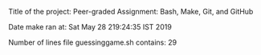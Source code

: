 Title of the project: Peer-graded Assignment: Bash, Make, Git, and GitHub

Date make ran at: Sat May 28 219:24:35 IST 2019

Number of lines file guessinggame.sh contains: 29
